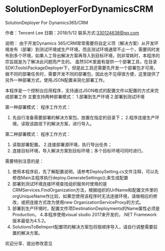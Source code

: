 # SolutionDeployerForDynamicsCRM
SolutionDeployer For Dynamics365/CRM

作者：Tencent Lee
日期：2018/5/12
联系方式:330124638@qq.com

说明：
由于开发Dynamics 365/CRM常常需要将自定义项（解决方案）从开发环境发布（部署）到测试环境或生产环境，而且测试环境通常不止一个，需要同时发布到多个环境，如果人工导出解决方案再导入到目标环境，则非常耗时，本程序的宗旨就是为了解决此问题而产生的。
虽然SDK里面有提供一个部署工具，在目录SDK\Tools\PackageDeployer下，但是此工具还需要先开发一个部署包才可用，做不同的部署任务时，需要开发不同的部署包，因此也不见得很方便，这里提供了另外一种部署方式，使用JSON配置来简化部署工作。

本程序是一个控制台应用程序，支持通过JSON格式的配置文件以配置的方式来完成部署工作
主要支持两种部署模式：
1.部署到生产环境
2.部署到测试环境

第一种部署模式：
程序工作方式：
1. 先自行准备需要部署的解决方案包，放置在指定的目录下；
2.程序连接生产环境，读取该路径下的解决方案，进行导入。

第二种部署模式：
程序工作方式：
1. 读取部署配置。
2.连接部署源环境，执行导出任务；
3.	连接目标环境，导入解决方案到目标环境；多个目标环境可同时进行。
 
需要特别注意的是：
1.	使用本程序前，先了解配置说明，请参考DeploySetting.cs文件注释，可以先修改Main主程序执行deploy.GenerateSettings();来生成配置
2. 部署到测试环境连接环境查找组织服务时使用的是CRMServices.FindOrganization方法，根据组织的UrlName和配置文件里的 orgUniqueName作比较，如果您使用该程序时无法连接环境，请做相应的修改，或把连接方式改为使用new OrganizationServiceProxy的方式。
3. 部署到生产环境时，配置文件项DestinationDeployments的Name属性必须是Production。
4.本程序使用visual studio 2017来开发的，.NET Framework 版本最低为4.5.2。
5. SolutionsToBeImport配置项的解决方案包将按顺序导入，请自行调整需要前置的解决方案。

欢迎分享、提出修改意见
